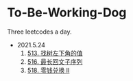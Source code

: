 # To-Be-Working-Dog
Three leetcodes a day.
* 2021.5.24
    1. [513. 找树左下角的值](https://leetcode-cn.com/problems/find-bottom-left-tree-value/)
    2. [516. 最长回文子序列](https://leetcode-cn.com/problems/longest-palindromic-subsequence/)
    3. [518. 零钱兑换 II](https://leetcode-cn.com/problems/coin-change-2/)